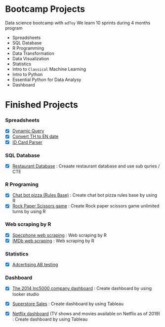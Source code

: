 # Bootcamp Projects
Data science bootcamp with `adToy`
We learn 10 sprints during 4 months program

- Spreadsheets
- SQL Database
- R Programming
- Data Transformation
- Data Visualization
- Statistics
- Intro to `Classical` Machine Learning
- Intro to Python
- Essential Python for Data Analysy
- Dashboard

# Finished Projects
### Spreadsheets
- [x] [Dynamic Query](Spreadsheets/Project%20Dynamic%20Query.pdf)
- [x] [Convert TH to EN date](Spreadsheets/Project%20Convert%20TH%20to%20EN%20Date.pdf)
- [x] [ID Card Parser](Spreadsheets/Project%20ID%20Card%20Parser.pdf)
### SQL Database
- [x] [Restaurant Database](SQL%20database/restaurant.sql) : Creaate restaurant database and use sub quries / CTE 
### R Programing
- [x] [Chat bot pizza (Rules Base)](R%20Programming/ChatBotPizza.r) : Create chat bot pizza rules base by using R
- [x] [Rock Paper Scissors game](R%20Programming/rockpaperscissors.r) : Create Rock paper scissors game unlimited turns by using R
### Web scraping by R
- [x] [Specphone web scraping](main/Web%20scraping/Mini%20project%20Web%20scraping%20-%20Specphone.pdf) : Web scraping by R
- [x] [IMDb web scraping](main/Web%20scraping/Mini%20project%20Web%20scraping%20-%20IMDB.pdf) : Web scraping by R
### Statistics
- [x] [Adcertising AB testing](Statistics/RCT%20%26%20AB%20Test%20Sample%20-%20Independent%20T-Test.pdf) 
### Dashboard
- [x] [The 2014 Inc5000 company dashboard](https://lookerstudio.google.com/reporting/beb3cef1-c75f-4184-a9ff-4dd0b96b7245) : Create dashboard by using looker studio
- [x] [Superstore Sales](https://public.tableau.com/views/MyFirstTableau_16743604725430/SuperstoresalesDashboard?:language=en-US&:display_count=n&:origin=viz_share_link) : Create dashboard by using Tableau
- [x] [Netflix dashboard](https://public.tableau.com/views/NetflixTVshowsandmoviesavailableonNetflixasof2019/NetflixDashboard_1?:language=en-US&:display_count=n&:origin=viz_share_link) (TV shows and movies available on Netflix as of 2019) : Create dashboard by using Tableau

